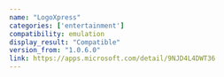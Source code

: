 ```yaml
---
name: "LogoXpress"
categories: ['entertainment']
compatibility: emulation
display_result: "Compatible"
version_from: "1.0.6.0"
link: https://apps.microsoft.com/detail/9NJD4L4DWT36
---
```

